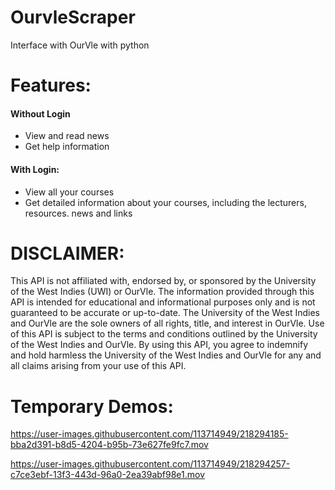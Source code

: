 # OurvleScraper
Interface with OurVle with python
# Features:
#### Without Login
- View and read news
- Get help information
#### With Login:
- View all your courses
- Get detailed information about your courses, including the lecturers, resources. news and links

# DISCLAIMER: 
This API is not affiliated with, endorsed by, or sponsored by the University of the West Indies (UWI) or OurVle. The information provided through this API is intended for educational and informational purposes only and is not guaranteed to be accurate or up-to-date. The University of the West Indies and OurVle are the sole owners of all rights, title, and interest in OurVle. Use of this API is subject to the terms and conditions outlined by the University of the West Indies and OurVle. By using this API, you agree to indemnify and hold harmless the University of the West Indies and OurVle for any and all claims arising from your use of this API.

# Temporary Demos:


https://user-images.githubusercontent.com/113714949/218294185-bba2d391-b8d5-4204-b95b-73e627fe9fc7.mov






https://user-images.githubusercontent.com/113714949/218294257-c7ce3ebf-13f3-443d-96a0-2ea39abf98e1.mov


